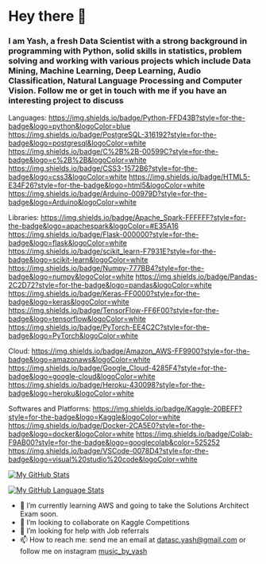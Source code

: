 # Hey there 👋

### I am Yash, a fresh Data Scientist with a strong background in programming with Python, solid skills in statistics, problem solving and working with various projects which include Data Mining, Machine Learning, Deep Learning, Audio Classification, Natural Language Processing and Computer Vision. Follow me or get in touch with me if you have an interesting project to discuss

Languages:
https://img.shields.io/badge/Python-FFD43B?style=for-the-badge&logo=python&logoColor=blue 
https://img.shields.io/badge/PostgreSQL-316192?style=for-the-badge&logo=postgresql&logoColor=white
https://img.shields.io/badge/C%2B%2B-00599C?style=for-the-badge&logo=c%2B%2B&logoColor=white
https://img.shields.io/badge/CSS3-1572B6?style=for-the-badge&logo=css3&logoColor=white
https://img.shields.io/badge/HTML5-E34F26?style=for-the-badge&logo=html5&logoColor=white
https://img.shields.io/badge/Arduino-00979D?style=for-the-badge&logo=Arduino&logoColor=white

Libraries:
https://img.shields.io/badge/Apache_Spark-FFFFFF?style=for-the-badge&logo=apachespark&logoColor=#E35A16
https://img.shields.io/badge/Flask-000000?style=for-the-badge&logo=flask&logoColor=white
https://img.shields.io/badge/scikit_learn-F7931E?style=for-the-badge&logo=scikit-learn&logoColor=white
https://img.shields.io/badge/Numpy-777BB4?style=for-the-badge&logo=numpy&logoColor=white
https://img.shields.io/badge/Pandas-2C2D72?style=for-the-badge&logo=pandas&logoColor=white
https://img.shields.io/badge/Keras-FF0000?style=for-the-badge&logo=keras&logoColor=white
https://img.shields.io/badge/TensorFlow-FF6F00?style=for-the-badge&logo=tensorflow&logoColor=white
https://img.shields.io/badge/PyTorch-EE4C2C?style=for-the-badge&logo=PyTorch&logoColor=white

Cloud:
https://img.shields.io/badge/Amazon_AWS-FF9900?style=for-the-badge&logo=amazonaws&logoColor=white
https://img.shields.io/badge/Google_Cloud-4285F4?style=for-the-badge&logo=google-cloud&logoColor=white
https://img.shields.io/badge/Heroku-430098?style=for-the-badge&logo=heroku&logoColor=white

Softwares and Platforms:
https://img.shields.io/badge/Kaggle-20BEFF?style=for-the-badge&logo=Kaggle&logoColor=white
https://img.shields.io/badge/Docker-2CA5E0?style=for-the-badge&logo=docker&logoColor=white
https://img.shields.io/badge/Colab-F9AB00?style=for-the-badge&logo=googlecolab&color=525252
https://img.shields.io/badge/VSCode-0078D4?style=for-the-badge&logo=visual%20studio%20code&logoColor=white


[![My GitHub Stats](https://github-readme-stats.vercel.app/api/?username=yash-td&count_private=true&theme=tokyonight&showicons=true)]()


[![My GitHub Language Stats](https://github-readme-stats.vercel.app/api/top-langs/?username=yash-td&langs_count=5&theme=tokyonight)]()


- 🌱 I’m currently learning AWS and going to take the Solutions Architect Exam soon.
- 👯 I’m looking to collaborate on Kaggle Competitions
- 🤔 I’m looking for help with Job referrals
- 📫 How to reach me: send me an email at datasc.yash@gmail.com or follow me on instagram [music_by_yash](https://www.instagram.com/music_by_yash/?hl=en)

